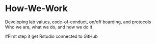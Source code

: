 # How-We-Work
Developing lab values, code-of-conduct, on/off boarding, and protocols
Who we are, what we do, and how we do it


#First step it get Rstudio connected to GitHub